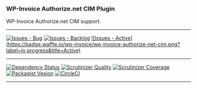 ### WP-Invoice Authorize.net CIM Plugin

WP-Invoice Authorize.net CIM support.

***
[![Issues - Bug](https://badge.waffle.io/wp-invoice/wp-invoice-authorize-net-cim.png?label=bug&title=Bugs)](http://waffle.io/wp-invoice/wp-invoice-authorize-net-cim)
[![Issues - Backlog](https://badge.waffle.io/wp-invoice/wp-invoice-authorize-net-cim.png?label=backlog&title=Backlog)](http://waffle.io/wp-invoice/wp-invoice-authorize-net-cim/)
[![Issues - Active](https://badge.waffle.io/wp-invoice/wp-invoice-authorize-net-cim.png?label=in progress&title=Active)](http://waffle.io/wp-invoice/wp-invoice-authorize-net-cim/)
***
[![Dependency Status](https://gemnasium.com/wp-invoice/wp-invoice-authorize-net-cim.svg)](https://gemnasium.com/wp-invoice/wp-invoice-authorize-net-cim)
[![Scrutinizer Quality](http://img.shields.io/scrutinizer/g/wp-invoice/wp-invoice-authorize-net-cim.svg)](https://scrutinizer-ci.com/g/wp-invoice/wp-invoice-authorize-net-cim)
[![Scrutinizer Coverage](http://img.shields.io/scrutinizer/coverage/g/wp-invoice/wp-invoice-authorize-net-cim.svg)](https://scrutinizer-ci.com/g/wp-invoice/wp-invoice-authorize-net-cim)
[![Packagist Vesion](http://img.shields.io/packagist/v/wp-invoice/wp-invoice-authorize-net-cim.svg)](https://packagist.org/packages/wp-invoice/wp-invoice-authorize-net-cim)
[![CircleCI](https://circleci.com/gh/wp-invoice/wp-invoice-authorize-net-cim.png)](https://circleci.com/gh/wp-invoice/wp-invoice-authorize-net-cim)
***